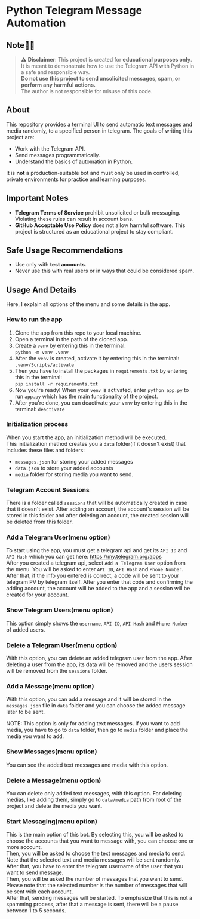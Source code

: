 # Python Telegram Message Automation

## Note🚨🚨

> ⚠️ **Disclaimer**: This project is created for **educational purposes only**.  
> It is meant to demonstrate how to use the Telegram API with Python in a safe and responsible way.  
> **Do not use this project to send unsolicited messages, spam, or perform any harmful actions.**  
> The author is not responsible for misuse of this code.

## About
This repository provides a terminal UI to send automatic text messages and media randomly, to a specified person in telegram. The goals of writing this project are:
- Work with the Telegram API.
- Send messages programmatically.
- Understand the basics of automation in Python.

It is **not** a production-suitable bot and must only be used in controlled, private environments for practice and learning purposes.

## Important Notes
- **Telegram Terms of Service** prohibit unsolicited or bulk messaging. Violating these rules can result in account bans.  
- **GitHub Acceptable Use Policy** does not allow harmful software. This project is structured as an educational project to stay compliant.  

## Safe Usage Recommendations
- Use only with **test accounts**.  
- Never use this with real users or in ways that could be considered spam. 

## Usage And Details
Here, I explain all options of the menu and some details in the app.

### How to run the app
1. Clone the app from this repo to your local machine.
2. Open a terminal in the path of the cloned app.
3. Create a `venv` by entering this in the terminal:  
`python -m venv .venv`  
4. After the `venv` is created, activate it by entering this in the terminal:  
`.venv/Scripts/activate`  
5. Then you have to install the packages in `requirements.txt` by entering this in the terminal:  
`pip install -r requirements.txt`  
6. Now you're ready! When your `venv` is activated, enter `python app.py` to run `app.py` which has the main functionality of the project.  
7. After you're done, you can deactivate your `venv` by entering this in the terminal:
`deactivate`

### Initialization process
When you start the app, an initialization method will be executed.  
This initialization method creates you a `data` folder(if it doesn't exist) that includes these files and folders: 
- `messages.json` for storing your added messages
- `data.json` to store your added accounts
- `media` folder for storing media you want to send.

### Telegram Account Sessions
There is a folder called `sessions` that will be automatically created in case that it doesn't exist. After adding an account, the account's session will be stored in this folder and after deleting an account, the created session will be deleted from this folder.

### Add a Telegram User(menu option)
To start using the app, you must get a telegram api and get its `API ID` and `API Hash` which you can get here: https://my.telegram.org/apps  
After you created a telegram api, select `Add a Telegram User` option from the menu. You will be asked to enter `API ID`, `API Hash` and `Phone Number`. After that, if the info you entered is correct, a code will be sent to your telegram PV by telegram itself. After you enter that code and confirming the adding account, the account will be added to the app and a session will be created for your account.

### Show Telegram Users(menu option)
This option simply shows the `username`, `API ID`, `API Hash` and `Phone Number` of added users.

### Delete a Telegram User(menu option)
With this option, you can delete an added telegram user from the app. After deleting a user from the app, its data will be removed and the users session will be removed from the `sessions` folder.

### Add a Message(menu option)
With this option, you can add a message and it will be stored in the `messages.json` file in `data` folder and you can choose the added message later to be sent.

NOTE: This option is only for adding text messages. If you want to add media, you have to go to `data` folder, then go to `media` folder and place the media you want to add.

### Show Messages(menu option)
You can see the added text messages and media with this option.

### Delete a Message(menu option)
You can delete only added text messages, with this option. For deleting medias, like adding them, simply go to `data/media` path from root of the project and delete the media you want.

### Start Messaging(menu option)
This is the main option of this bot. By selecting this, you will be asked to choose the accounts that you want to message with, you can choose one or more account.  
Then, you will be asked to choose the text messages and media to send. Note that the selected text and media messages will be sent randomly.  
After that, you have to enter the telegram username of the user that you want to send message.  
Then, you will be asked the number of messages that you want to send. Please note that the selected number is the number of messages that will be sent with each account.  
After that, sending messages will be started. To emphasize that this is not a spamming process, after that a message is sent, there will be a pause between 1 to 5 seconds.